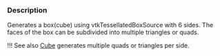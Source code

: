 ### Description

Generates a box(cube) using vtkTessellatedBoxSource with 6 sides. The faces of the box can be subdivided into multiple triangles or quads.

!!! See also
    [Cube](/Python/GeometricObjects/Cube) generates multiple quads or triangles per side.
